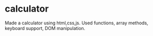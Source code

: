 # calculator
Made a calculator using html,css,js.
Used functions, array methods, keyboard support, DOM manipulation.